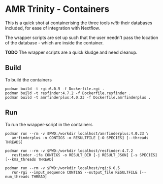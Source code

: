 # AMR Trinity - Containers

This is a quick shot at containerising the three tools _with_ their
databases included, for ease of integration with Nextflow.

The wrapper scripts are set up such that the user needn't pass the
location of the database - which are inside the container.

**TODO** The wrapper scripts are a quick kludge and need cleanup.


## Build

To build the containers

    podman build -t rgi:6.0.5 -f Dockerfile.rgi .
    podman build -t resfinder:4.7.2 -f Dockerfile.resfinder .
    podman build -t amrfinderplus:4.0.23 -f Dockerfile.amrfinderplus .


## Run

To run the wrapper-script in the containers 

    podman run --rm -v $PWD:/workdir localhost/amrfinderplus:4.0.23 \
       amrfinderplus -n CONTIGS -o RESULTFILE [-O SPECIES] [--threads THREADS]

    podman run --rm -v $PWD:/workdir localhost/resfinder:4.7.2 
       resfinder -ifa CONTIGS -o RESULT_DIR [-j RESULT_JSON] [-s SPECIES] [--kma_threads THREAD]

    podman run --rm -v $PWD:/workdir localhost/rgi:6.0.5
       run-rgi --input_sequence CONTIGS --output_file RESULTFILE [--num_threads THREAD]

